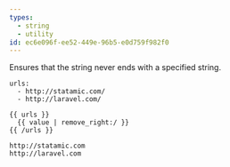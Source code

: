 ```yaml
---
types:
  - string
  - utility
id: ec6e096f-ee52-449e-96b5-e0d759f982f0
---
```

Ensures that the string never ends with a specified string.

```.language-yaml
urls:
  - http://statamic.com/
  - http://laravel.com/
```

```
{{ urls }}
  {{ value | remove_right:/ }}
{{ /urls }}
```

```.language-output
http://statamic.com
http://laravel.com
```
